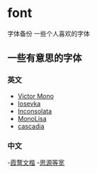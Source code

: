 # font
字体备份
一些个人喜欢的字体


## 一些有意思的字体

### 英文

- [Victor Mono](https://rubjo.github.io/victor-mono/)
- [Iosevka](https://github.com/be5invis/Iosevka)
- [Inconsolata](https://fonts.google.com/specimen/Inconsolata#about)
- [MonoLisa](https://www.monolisa.dev/)
- [cascadia](https://github.com/microsoft/cascadia-code)

### 中文

-[霞鹜文楷](https://github.com/lxgw/LxgwWenKai)
-[思源等宽](https://github.com/adobe-fonts/source-han-mono/)

